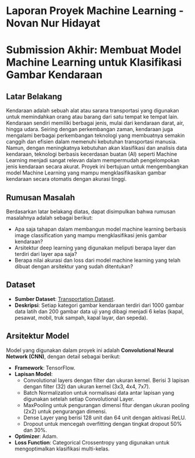 # Laporan Proyek Machine Learning - Novan Nur Hidayat

# Submission Akhir: Membuat Model Machine Learning untuk Klasifikasi Gambar Kendaraan

## Latar Belakang 

Kendaraan adalah sebuah alat atau sarana transportasi yang digunakan untuk memindahkan orang atau barang dari satu tempat ke tempat lain. Kendaraan sendiri memiliki berbagai jenis, mulai dari kendaraan darat, air, hingga udara. Seiring dengan perkembangan zaman, kendaraan juga mengalami berbagai perkembangan teknologi yang membuatnya semakin canggih dan efisien dalam memenuhi kebutuhan transportasi manusia. Namun, dengan meningkatnya kebutuhan akan klasifikasi dan analisis data kendaraan, teknologi berbasis kecerdasan buatan (AI) seperti Machine Learning menjadi sangat relevan dalam mempermudah pengelompokan jenis kendaraan secara akurat. Proyek ini bertujuan untuk mengembangkan model Machine Learning yang mampu mengklasifikasikan gambar kendaraan secara otomatis dengan akurasi tinggi.

## Rumusan Masalah
Berdasarkan latar belakang diatas, dapat disimpulkan bahwa rumusan masalahnya adalah sebagai berikut:
- Apa saja tahapan dalam membangun model machine learning berbasis image classification yang mampu mengklasifikasi jenis gambar kendaraan?
- Arsitektur deep learning yang digunakan meliputi berapa layer dan terdiri dari layer apa saja?
- Berapa nilai akurasi dan loss dari model machine learning yang telah dibuat dengan arsitektur yang sudah ditentukan?

## Dataset
- **Sumber Dataset**: [Transportation Dataset](https://www.kaggle.com/datasets/yst990102/multi-class-transportation-dataset).  
- **Deskripsi**: Setiap kategori gambar kendaraan terdiri dari 1000 gambar data latih dan 200 gambar data uji yang dibagi menjadi 6 kelas (kapal, pesawat, mobil, truk sampah, kapal layar, dan sepeda).

## Arsitektur Model
Model yang digunakan dalam proyek ini adalah **Convolutional Neural Network (CNN)**, dengan detail sebagai berikut:  
- **Framework**: TensorFlow.  
- **Lapisan Model**:
  - Convolutional layers dengan filter dan ukuran kernel. Berisi 3 lapisan dengan filter (32) dan ukuran kernel (3x3, 4x4, 7x7).
  - Batch Normalization untuk normalisasi data antar lapisan yang digunakan setelah setiap Convolutional Layer.
  - MaxPooling untuk pengurangan dimensi fitur dengan ukuran pooling (2x2) untuk pengurangan dimensi.
  - Dense Layer yang berisi 128 unit dan 64 unit dengan aktivasi ReLU.
  - Dropout untuk mencegah overfitting dengan tingkat dropout 50% dan 30%.
- **Optimizer**: Adam.  
- **Loss Function**: Categorical Crossentropy yang digunakan untuk mengoptimalkan klasifikasi multi-kelas.
